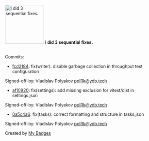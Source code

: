 <img src="https://my-badges.github.io/my-badges/fix-3.png" alt="I did 3 sequential fixes." title="I did 3 sequential fixes." width="128">
<strong>I did 3 sequential fixes.</strong>
<br><br>

Commits:

- <a href="https://github.com/ydb-platform/ydb-js-sdk/commit/fcd2184df5070b0ef142410700be1e36f0ad80b8">fcd2184</a>: fix(writer): disable garbage collection in throughput test configuration

Signed-off-by: Vladislav Polyakov <polRk@ydb.tech>
- <a href="https://github.com/ydb-platform/ydb-js-sdk/commit/af1092044f8bb4d21a614cbe3b3b7042f6de39ec">af10920</a>: fix(settings): add missing exclusion for vitest/dist in settings.json

Signed-off-by: Vladislav Polyakov <polRk@ydb.tech>
- <a href="https://github.com/ydb-platform/ydb-js-sdk/commit/0a5c4a64f6f8034e09089988a58212dd75fa66d2">0a5c4a6</a>: fix(tasks): correct formatting and structure in tasks.json

Signed-off-by: Vladislav Polyakov <polRk@ydb.tech>


Created by <a href="https://github.com/my-badges/my-badges">My Badges</a>